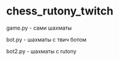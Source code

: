 # chess_rutony_twitch

game.py - сами шахматы

bot.py - шахматы с твич ботом

bot2.py - шахматы с rutony
